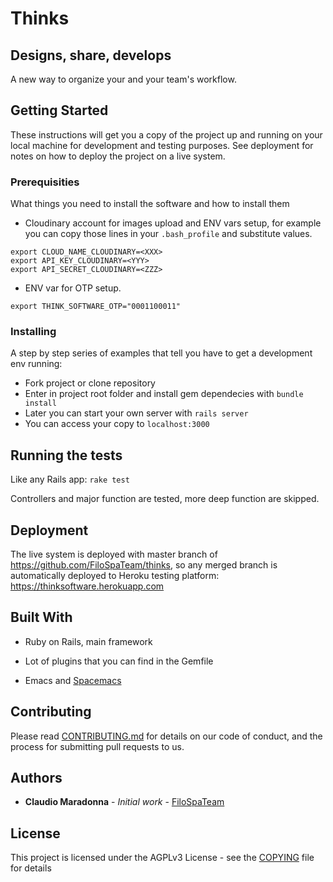 # Thinks
## Designs, share, develops

A new way to organize your and your team's workflow.

## Getting Started

These instructions will get you a copy of the project up and running on your local machine for development and testing purposes. See deployment for notes on how to deploy the project on a live system.

### Prerequisities

What things you need to install the software and how to install them

* Cloudinary account for images upload and ENV vars setup, for example you can copy those lines in your ```.bash_profile``` and substitute values. 
```
export CLOUD_NAME_CLOUDINARY=<XXX>
export API_KEY_CLOUDINARY=<YYY>
export API_SECRET_CLOUDINARY=<ZZZ>
```

* ENV var for OTP setup.
```
export THINK_SOFTWARE_OTP="0001100011"
```

### Installing

A step by step series of examples that tell you have to get a development env running:
* Fork project or clone repository
* Enter in project root folder and install gem dependecies with ```bundle install```
* Later you can start your own server with ```rails server```
* You can access your copy to ```localhost:3000```


## Running the tests

Like any Rails app: ``rake test``

Controllers and major function are tested, more deep function are skipped.


## Deployment

The live system is deployed with master branch of https://github.com/FiloSpaTeam/thinks, so any merged branch is automatically deployed to Heroku testing platform: https://thinksoftware.herokuapp.com

## Built With

* Ruby on Rails, main framework
* Lot of plugins that you can find in the Gemfile

* Emacs and [Spacemacs](https://github.com/syl20bnr/spacemacs)

## Contributing

Please read [CONTRIBUTING.md](CONTRIBUTING.md) for details on our code of conduct, and the process for submitting pull requests to us.


## Authors

* **Claudio Maradonna** - *Initial work* - [FiloSpaTeam](https://github.com/FiloSpaTeam)


## License

This project is licensed under the AGPLv3 License - see the [COPYING](COPYING) file for details
